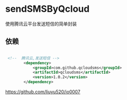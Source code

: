# sendSMSByQcloud
使用腾讯云平台发送短信的简单封装

## 依赖

```xml

 <!--  腾讯云,发送短信 -->
        <dependency>
            <groupId>com.github.qcloudsms</groupId>
            <artifactId>qcloudsms</artifactId>
            <version>1.0.2</version>
        </dependency>
```

https://github.com/liuyu520/io0007